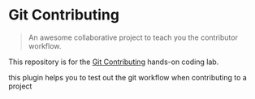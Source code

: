 # Git Contributing

> An awesome collaborative project to teach you the contributor workflow.

This repository is for the [Git Contributing](https://knowthecode.io/labs/git-contributing) hands-on coding lab.

this plugin helps you to test out the git workflow when contributing to a project